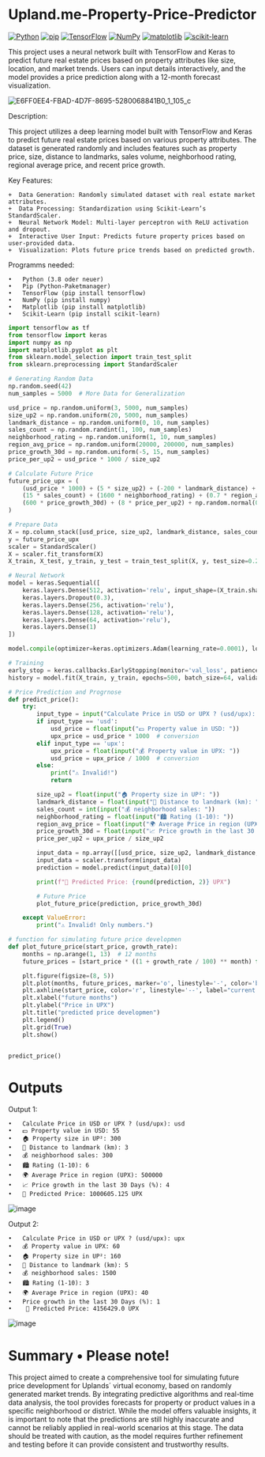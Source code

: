 # Upland.me-Property-Price-Predictor
<a href="https://www.python.org/"><img alt="Python" src="https://img.shields.io/badge/Python-3776AB.svg?logo=python&logoColor=white"></a>
<a href="https://pip.pypa.io/"><img alt="pip" src="https://img.shields.io/badge/pip-3775A9.svg?logo=pypi&logoColor=white"></a>
<a href="https://www.tensorflow.org/"><img alt="TensorFlow" src="https://img.shields.io/badge/TensorFlow-FF6F00.svg?logo=tensorflow&logoColor=white"></a>
<a href="https://numpy.org/"><img alt="NumPy" src="https://img.shields.io/badge/NumPy-013243.svg?logo=numpy&logoColor=white"></a>
<a href="https://matplotlib.org/"><img alt="matplotlib" src="https://img.shields.io/badge/matplotlib-11557C.svg?logo=python&logoColor=white"></a>
<a href="https://scikit-learn.org/"><img alt="scikit-learn" src="https://img.shields.io/badge/scikit--learn-F7931E.svg?logo=scikitlearn&logoColor=white"></a>

This project uses a neural network built with TensorFlow and Keras to predict future real estate prices based on property attributes like size, location, and market trends. Users can input details interactively, and the model provides a price prediction along with a 12-month forecast visualization.

![E6FF0EE4-FBAD-4D7F-8695-5280068841B0_1_105_c](https://github.com/user-attachments/assets/8ed31059-c387-4cf0-a6fe-e30634cf50fd)

Description:

This project utilizes a deep learning model built with TensorFlow and Keras to predict future real estate prices based on various property attributes. The dataset is generated randomly and includes features such as property price, size, distance to landmarks, sales volume, neighborhood rating, regional average price, and recent price growth.

Key Features:

	+  Data Generation: Randomly simulated dataset with real estate market attributes.
	+  Data Processing: Standardization using Scikit-Learn’s StandardScaler.
	+  Neural Network Model: Multi-layer perceptron with ReLU activation and dropout.
	+  Interactive User Input: Predicts future property prices based on user-provided data.
	+  Visualization: Plots future price trends based on predicted growth.

Programms needed:

	•	Python (3.8 oder neuer)
	•	Pip (Python-Paketmanager)
	•	TensorFlow (pip install tensorflow)
	•	NumPy (pip install numpy)
	•	Matplotlib (pip install matplotlib)
	•	Scikit-Learn (pip install scikit-learn)

```python
import tensorflow as tf
from tensorflow import keras
import numpy as np
import matplotlib.pyplot as plt
from sklearn.model_selection import train_test_split
from sklearn.preprocessing import StandardScaler

# Generating Random Data
np.random.seed(42)
num_samples = 5000  # More Data for Generalization

usd_price = np.random.uniform(3, 5000, num_samples)
size_up2 = np.random.uniform(20, 5000, num_samples)
landmark_distance = np.random.uniform(0, 10, num_samples)
sales_count = np.random.randint(1, 100, num_samples)
neighborhood_rating = np.random.uniform(1, 10, num_samples)
region_avg_price = np.random.uniform(20000, 200000, num_samples)
price_growth_30d = np.random.uniform(-5, 15, num_samples)
price_per_up2 = usd_price * 1000 / size_up2

# Calculate Future Price
future_price_upx = (
    (usd_price * 1000) + (5 * size_up2) + (-200 * landmark_distance) +
    (15 * sales_count) + (1600 * neighborhood_rating) + (0.7 * region_avg_price) +
    (600 * price_growth_30d) + (8 * price_per_up2) + np.random.normal(0, 500, num_samples)
)

# Prepare Data
X = np.column_stack([usd_price, size_up2, landmark_distance, sales_count, neighborhood_rating, region_avg_price, price_growth_30d, price_per_up2])
y = future_price_upx
scaler = StandardScaler()
X = scaler.fit_transform(X)
X_train, X_test, y_train, y_test = train_test_split(X, y, test_size=0.2, random_state=42)

# Neural Network
model = keras.Sequential([
    keras.layers.Dense(512, activation='relu', input_shape=(X_train.shape[1],)),
    keras.layers.Dropout(0.3),
    keras.layers.Dense(256, activation='relu'),
    keras.layers.Dense(128, activation='relu'),
    keras.layers.Dense(64, activation='relu'),
    keras.layers.Dense(1)
])

model.compile(optimizer=keras.optimizers.Adam(learning_rate=0.0001), loss=tf.keras.losses.Huber(), metrics=['mae'])

# Training
early_stop = keras.callbacks.EarlyStopping(monitor='val_loss', patience=10, restore_best_weights=True)
history = model.fit(X_train, y_train, epochs=500, batch_size=64, validation_data=(X_test, y_test), callbacks=[early_stop], verbose=1)

# Price Prediction and Progrnose
def predict_price():
    try:
        input_type = input("Calculate Price in USD or UPX ? (usd/upx): ").strip().lower()
        if input_type == 'usd':
            usd_price = float(input("💵 Property value in USD: "))
            upx_price = usd_price * 1000  # conversion
        elif input_type == 'upx':
            upx_price = float(input("💰 Property value in UPX: "))
            usd_price = upx_price / 1000  # conversion
        else:
            print("⚠️ Invalid!")
            return

        size_up2 = float(input("🏠 Property size in UP²: "))
        landmark_distance = float(input("📍 Distance to landmark (km): "))
        sales_count = int(input("💰 neighborhood sales: "))
        neighborhood_rating = float(input("🏙️ Rating (1-10): "))
        region_avg_price = float(input("🌍 Average Price in region (UPX): "))
        price_growth_30d = float(input("📈 Price growth in the last 30 Days (%): "))
        price_per_up2 = upx_price / size_up2

        input_data = np.array([[usd_price, size_up2, landmark_distance, sales_count, neighborhood_rating, region_avg_price, price_growth_30d, price_per_up2]])
        input_data = scaler.transform(input_data)
        prediction = model.predict(input_data)[0][0]

        print(f"📌 Predicted Price: {round(prediction, 2)} UPX")

        # Future Price
        plot_future_price(prediction, price_growth_30d)

    except ValueError:
        print("⚠️ Invalid! Only numbers.")

# function for simulating future price developmen
def plot_future_price(start_price, growth_rate):
    months = np.arange(1, 13)  # 12 months 
    future_prices = [start_price * ((1 + growth_rate / 100) ** month) for month in months]

    plt.figure(figsize=(8, 5))
    plt.plot(months, future_prices, marker='o', linestyle='-', color='b', label="Prognose")
    plt.axhline(start_price, color='r', linestyle='--', label="current price")
    plt.xlabel("future months")
    plt.ylabel("Price in UPX")
    plt.title("predicted price developmen")
    plt.legend()
    plt.grid(True)
    plt.show()


predict_price()
```

# Outputs

Output 1:

	•	Calculate Price in USD or UPX ? (usd/upx): usd
	•	💵 Property value in USD: 55
	•	🏠 Property size in UP²: 300
	•	📍 Distance to landmark (km): 3
	•	💰 neighborhood sales: 300
	•	🏙️ Rating (1-10): 6
	•	🌍 Average Price in region (UPX): 500000
	•	📈 Price growth in the last 30 Days (%): 4
	•	📌 Predicted Price: 1000605.125 UPX

![image](https://github.com/user-attachments/assets/86ed0b31-6f71-4717-871d-c39d468fa2a0)

Output 2:
	
	•	Calculate Price in USD or UPX ? (usd/upx): upx
	•	💰 Property value in UPX: 60
	•	🏠 Property size in UP²: 160
	•	📍 Distance to landmark (km): 5
	•	💰 neighborhood sales: 1500
	•	🏙️ Rating (1-10): 3
	•	🌍 Average Price in region (UPX): 40
	•	Price growth in the last 30 Days (%): 1
	•	 📌 Predicted Price: 4156429.0 UPX

![image](https://github.com/user-attachments/assets/85010c65-0b01-46fb-b716-09b304709460)

# Summary • Please note!

This project aimed to create a comprehensive tool for simulating future price development for Uplands´ virtual economy, based on randomly generated market trends. By integrating predictive algorithms and real-time data analysis, the tool provides forecasts for property or product values in a specific neighborhood or district. While the model offers valuable insights, it is important to note that the predictions are still highly inaccurate and cannot be reliably applied in real-world scenarios at this stage. The data should be treated with caution, as the model requires further refinement and testing before it can provide consistent and trustworthy results.

